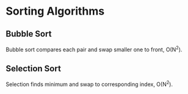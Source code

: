 # Sorting Algorithms

## Bubble Sort
Bubble sort compares each pair and swap smaller one to front, O(N<sup>2</sup>).

## Selection Sort
Selection finds minimum and swap to corresponding index, O(N<sup>2</sup>).
